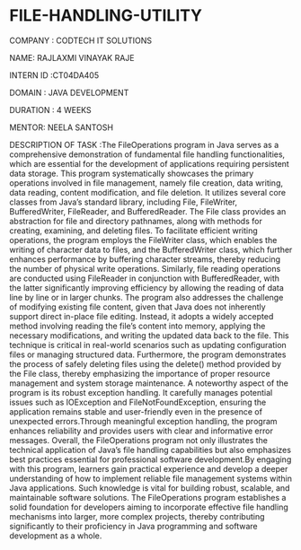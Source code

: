 # FILE-HANDLING-UTILITY

COMPANY : CODTECH IT SOLUTIONS

NAME: RAJLAXMI VINAYAK RAJE

INTERN ID :CT04DA405

DOMAIN : JAVA DEVELOPMENT

DURATION : 4 WEEKS

MENTOR: NEELA SANTOSH

DESCRIPTION OF TASK :The FileOperations program in Java serves as a comprehensive demonstration of fundamental file handling functionalities, which are essential for the development of applications requiring persistent data storage. This program systematically showcases the primary operations involved in file management, namely file creation, data writing, data reading, content modification, and file deletion.
It utilizes several core classes from Java’s standard library, including File, FileWriter, BufferedWriter, FileReader, and BufferedReader. The File class provides an abstraction for file and directory pathnames, along with methods for creating, examining, and deleting files. To facilitate efficient writing operations, the program employs the FileWriter class, which enables the writing of character data to files, and the BufferedWriter class, which further enhances performance by buffering character streams, thereby reducing the number of physical write operations. Similarly, file reading operations are conducted using FileReader in conjunction with BufferedReader, with the latter significantly improving efficiency by allowing the reading of data line by line or in larger chunks. 
The program also addresses the challenge of modifying existing file content, given that Java does not inherently support direct in-place file editing. Instead, it adopts a widely accepted method involving reading the file’s content into memory, applying the necessary modifications, and writing the updated data back to the file. This technique is critical in real-world scenarios such as updating configuration files or managing structured data. Furthermore, the program demonstrates the process of safely deleting files using the delete() method provided by the File class, thereby emphasizing the importance of proper resource management and system storage maintenance. A noteworthy aspect of the program is its robust exception handling. It carefully manages potential issues such as IOException and FileNotFoundException, ensuring the application remains stable and user-friendly even in the presence of unexpected errors.Through meaningful exception handling, the program enhances reliability and provides users with clear and informative error messages. 
Overall, the FileOperations program not only illustrates the technical application of Java’s file handling capabilities but also emphasizes best practices essential for professional software development.By engaging with this program, learners gain practical experience and develop a deeper understanding of how to implement reliable file management systems within Java applications. Such knowledge is vital for building robust, scalable, and maintainable software solutions. The FileOperations program establishes a solid foundation for developers aiming to incorporate effective file handling mechanisms into larger, more complex projects, thereby contributing significantly to their proficiency in Java programming and software development as a whole.
